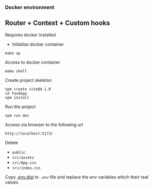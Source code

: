 ### Docker environment

## Router + Context + Custom hooks

Requires docker installed

- Initialize docker container

```
make up
```

Access to docker container

```
make shell
```

Create project skeleton

```
npm create vite@4.1.0
cd foodapp
npm install
```

Run the project

```
npm run dev
```

Access via browser to the following url

```
http://localhost:5173/
```

Delete

- `public`
- `src/assets`
- `src/App.css`
- `src/index.css`

Copy [.env.dist](./foodapp/.env.dist) to `.env` file and replace the env variables which their real values
